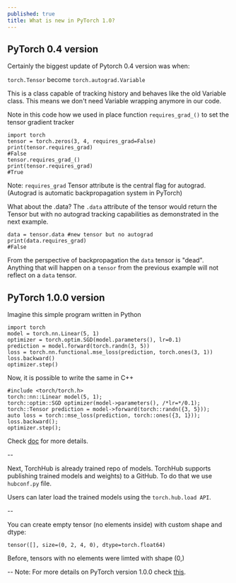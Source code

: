 ```yaml
---
published: true
title: What is new in PyTorch 1.0?
---
```

## PyTorch 0.4 version

Certainly the biggest update of Pytorch 0.4 version was when:

`torch.Tensor` become `torch.autograd.Variable`

This is a class capable of tracking history and behaves like the old Variable class.
This means we don't need Variable wrapping anymore in our code.

Note in this code how we used in place function `requires_grad_()` to set the tensor gradient tracker

~~~
import torch
tensor = torch.zeros(3, 4, requires_grad=False)
print(tensor.requires_grad)
#False
tensor.requires_grad_()
print(tensor.requires_grad)
#True
~~~

Note: `requires_grad` Tensor attribute is the central flag for autograd.
(Autograd is automatic backpropagation system in PyTorch)

What about the .data?
The `.data` attribute of the tensor would return the Tensor but with no autograd tracking capabilities as demonstrated in the next example.
~~~
data = tensor.data #new tensor but no autograd
print(data.requires_grad)
#False
~~~

From the perspective of backpropagation the `data` tensor is "dead". Anything that will happen on a `tensor` from the previous example will not reflect on a `data` tensor.

## PyTorch 1.0.0 version 

Imagine this simple program written in Python
~~~
import torch
model = torch.nn.Linear(5, 1)
optimizer = torch.optim.SGD(model.parameters(), lr=0.1)
prediction = model.forward(torch.randn(3, 5))
loss = torch.nn.functional.mse_loss(prediction, torch.ones(3, 1))
loss.backward()
optimizer.step()
~~~ 

Now, it is possible to write the same in C++
~~~
#include <torch/torch.h>
torch::nn::Linear model(5, 1);
torch::optim::SGD optimizer(model->parameters(), /*lr=*/0.1);
torch::Tensor prediction = model->forward(torch::randn({3, 5}));
auto loss = torch::mse_loss(prediction, torch::ones({3, 1}));
loss.backward();
optimizer.step();
~~~

Check [doc](https://pytorch.org/cppdocs) for more details.

--

Next, TorchHub is already trained repo of models.
TorchHub supports publishing trained models and weights) to a GitHub.
To do that we use `hubconf.py` file. 

Users can later load the trained models using the `torch.hub.load API`.

--

You can create empty tensor (no elements inside) with custom shape and dtype:

    tensor([], size=(0, 2, 4, 0), dtype=torch.float64)
    
Before, tensors with no elements were limted with shape (0,)

--
Note: For more details on PyTorch version 1.0.0 check [this](https://github.com/pytorch/pytorch/releases/tag/v1.0.0).